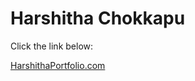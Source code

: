 # Harshitha Chokkapu

Click the link below:


[HarshithaPortfolio.com](https://harshitha129.github.io/Harshitha_chokkapu/)
